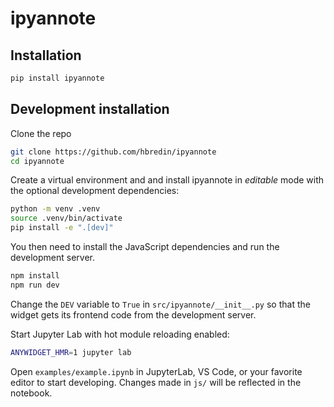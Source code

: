 # ipyannote

## Installation

```sh
pip install ipyannote
```

## Development installation

Clone the repo

```sh
git clone https://github.com/hbredin/ipyannote
cd ipyannote
```

Create a virtual environment and and install ipyannote in *editable* mode with the
optional development dependencies:

```sh
python -m venv .venv
source .venv/bin/activate
pip install -e ".[dev]"
```

You then need to install the JavaScript dependencies and run the development server.

```sh
npm install
npm run dev
```

Change the `DEV` variable to `True` in `src/ipyannote/__init__.py` so that the widget gets its frontend code from the development server.

Start Jupyter Lab with hot module reloading enabled:

```sh
ANYWIDGET_HMR=1 jupyter lab
```

Open `examples/example.ipynb` in JupyterLab, VS Code, or your favorite editor
to start developing. Changes made in `js/` will be reflected
in the notebook.
